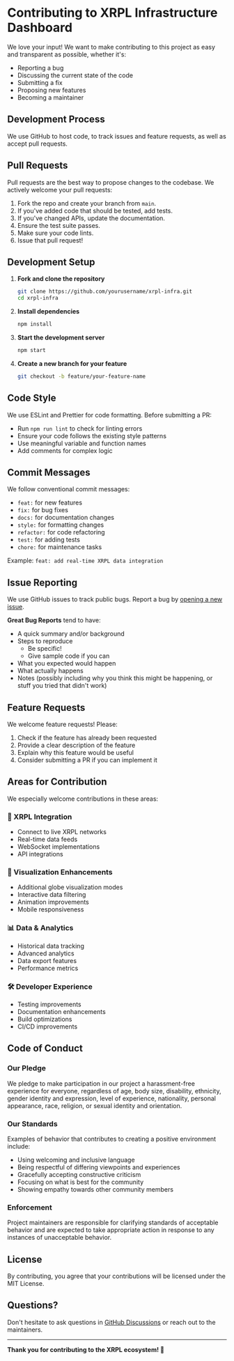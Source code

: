 # Contributing to XRPL Infrastructure Dashboard

We love your input! We want to make contributing to this project as easy and transparent as possible, whether it's:

- Reporting a bug
- Discussing the current state of the code
- Submitting a fix
- Proposing new features
- Becoming a maintainer

## Development Process

We use GitHub to host code, to track issues and feature requests, as well as accept pull requests.

## Pull Requests

Pull requests are the best way to propose changes to the codebase. We actively welcome your pull requests:

1. Fork the repo and create your branch from `main`.
2. If you've added code that should be tested, add tests.
3. If you've changed APIs, update the documentation.
4. Ensure the test suite passes.
5. Make sure your code lints.
6. Issue that pull request!

## Development Setup

1. **Fork and clone the repository**
   ```bash
   git clone https://github.com/yourusername/xrpl-infra.git
   cd xrpl-infra
   ```

2. **Install dependencies**
   ```bash
   npm install
   ```

3. **Start the development server**
   ```bash
   npm start
   ```

4. **Create a new branch for your feature**
   ```bash
   git checkout -b feature/your-feature-name
   ```

## Code Style

We use ESLint and Prettier for code formatting. Before submitting a PR:

- Run `npm run lint` to check for linting errors
- Ensure your code follows the existing style patterns
- Use meaningful variable and function names
- Add comments for complex logic

## Commit Messages

We follow conventional commit messages:

- `feat:` for new features
- `fix:` for bug fixes
- `docs:` for documentation changes
- `style:` for formatting changes
- `refactor:` for code refactoring
- `test:` for adding tests
- `chore:` for maintenance tasks

Example: `feat: add real-time XRPL data integration`

## Issue Reporting

We use GitHub issues to track public bugs. Report a bug by [opening a new issue](https://github.com/yourusername/xrpl-infra/issues).

**Great Bug Reports** tend to have:

- A quick summary and/or background
- Steps to reproduce
  - Be specific!
  - Give sample code if you can
- What you expected would happen
- What actually happens
- Notes (possibly including why you think this might be happening, or stuff you tried that didn't work)

## Feature Requests

We welcome feature requests! Please:

1. Check if the feature has already been requested
2. Provide a clear description of the feature
3. Explain why this feature would be useful
4. Consider submitting a PR if you can implement it

## Areas for Contribution

We especially welcome contributions in these areas:

### 🔌 XRPL Integration
- Connect to live XRPL networks
- Real-time data feeds
- WebSocket implementations
- API integrations

### 🎨 Visualization Enhancements
- Additional globe visualization modes
- Interactive data filtering
- Animation improvements
- Mobile responsiveness

### 📊 Data & Analytics
- Historical data tracking
- Advanced analytics
- Data export features
- Performance metrics

### 🛠️ Developer Experience
- Testing improvements
- Documentation enhancements
- Build optimizations
- CI/CD improvements

## Code of Conduct

### Our Pledge

We pledge to make participation in our project a harassment-free experience for everyone, regardless of age, body size, disability, ethnicity, gender identity and expression, level of experience, nationality, personal appearance, race, religion, or sexual identity and orientation.

### Our Standards

Examples of behavior that contributes to creating a positive environment include:

- Using welcoming and inclusive language
- Being respectful of differing viewpoints and experiences
- Gracefully accepting constructive criticism
- Focusing on what is best for the community
- Showing empathy towards other community members

### Enforcement

Project maintainers are responsible for clarifying standards of acceptable behavior and are expected to take appropriate action in response to any instances of unacceptable behavior.

## License

By contributing, you agree that your contributions will be licensed under the MIT License.

## Questions?

Don't hesitate to ask questions in [GitHub Discussions](https://github.com/yourusername/xrpl-infra/discussions) or reach out to the maintainers.

---

**Thank you for contributing to the XRPL ecosystem! 🚀** 